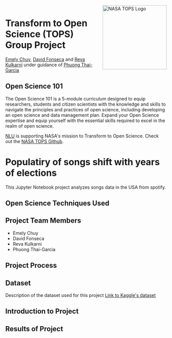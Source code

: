 <img align="right" src="https://zenodo.org/record/7742997/files/Tops_Badge_Nasa.png" width="200" alt="NASA TOPS Logo">

# Transform to Open Science (TOPS) Group Project

[Emely Chuy](https://www.linkedin.com/in/xames3/), [David Fonseca](https://www.linkedin.com/in/bryan-palafox/) and [Reva Kulkarni](https://www.linkedin.com/in/giadubinski/) under guidance of [Phuong Thai-Garcia](https://www.linkedin.com/in/ian-moncrief-nlu/)


## Open Science 101

The Open Science 101 is a 5-module curriculum designed to equip researchers, students and citizen scientists with the knowledge and skills to navigate the principles and practices of open science, including developing an open science and data management plan. Expand your Open Science expertise and equip yourself with the essential skills required to excel in the realm of open science.

[NLU](https://nl.edu) is supporting NASA's mission to Transform to Open Science. Check out the [NASA TOPS Github](https://github.com/nasa/Transform-to-Open-Science/blob/main/README.md#open-science-101-curriculum).

# Populatiry of songs shift with years of elections

This Jupyter Notebook project analyzes songs data in the USA from spotify. 

## Open Science Techniques Used


## Project Team Members
- Emely Chuy
- David Fonseca
- Reva Kulkarni
- Phuong Thai-Garcia


## Project Process


## Dataset
Description of the dataset used for this project [Link to Kaggle's dataset](https://github.com/nasa/Transform-to-Open-Science/blob/main/README.md#open-science-101-curriculum)


## Introduction to Project


## Results of Project 



